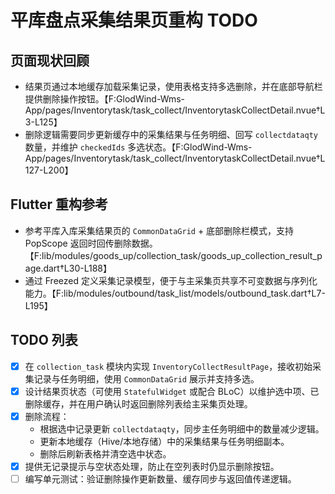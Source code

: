 # 平库盘点采集结果页重构 TODO

## 页面现状回顾
- 结果页通过本地缓存加载采集记录，使用表格支持多选删除，并在底部导航栏提供删除操作按钮。【F:GlodWind-Wms-App/pages/Inventorytask/task_collect/InventorytaskCollectDetail.nvue†L3-L125】
- 删除逻辑需要同步更新缓存中的采集结果与任务明细、回写 `collectdataqty` 数量，并维护 `checkedIds` 多选状态。【F:GlodWind-Wms-App/pages/Inventorytask/task_collect/InventorytaskCollectDetail.nvue†L127-L200】

## Flutter 重构参考
- 参考平库入库采集结果页的 `CommonDataGrid` + 底部删除栏模式，支持 PopScope 返回时回传删除数据。【F:lib/modules/goods_up/collection_task/goods_up_collection_result_page.dart†L30-L188】
- 通过 Freezed 定义采集记录模型，便于与主采集页共享不可变数据与序列化能力。【F:lib/modules/outbound/task_list/models/outbound_task.dart†L7-L195】

## TODO 列表
- [x] 在 `collection_task` 模块内实现 `InventoryCollectResultPage`，接收初始采集记录与任务明细，使用 `CommonDataGrid` 展示并支持多选。
- [x] 设计结果页状态（可使用 `StatefulWidget` 或配合 BLoC）以维护选中项、已删除缓存，并在用户确认时返回删除列表给主采集页处理。
- [x] 删除流程：
  - 根据选中记录更新 `collectdataqty`，同步主任务明细中的数量减少逻辑。
  - 更新本地缓存（Hive/本地存储）中的采集结果与任务明细副本。
  - 删除后刷新表格并清空选中状态。
- [x] 提供无记录提示与空状态处理，防止在空列表时仍显示删除按钮。
- [ ] 编写单元测试：验证删除操作更新数量、缓存同步与返回值传递逻辑。
